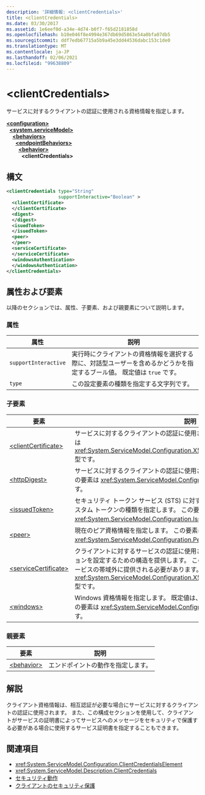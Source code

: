 ```yaml
---
description: '詳細情報: <clientCredentials>'
title: <clientCredentials>
ms.date: 03/30/2017
ms.assetid: 1e6eef0d-a34e-4d74-b0f7-f65d2181858d
ms.openlocfilehash: b10e046f8e4994e367db69d5863e54a0bfa07db5
ms.sourcegitcommit: ddf7edb67715a5b9a45e3dd44536dabc153c1de0
ms.translationtype: MT
ms.contentlocale: ja-JP
ms.lasthandoff: 02/06/2021
ms.locfileid: "99638809"
---
```

# \<clientCredentials>

サービスに対するクライアントの認証に使用される資格情報を指定します。  
  
[**\<configuration>**](../configuration-element.md)\
&nbsp;&nbsp;[**\<system.serviceModel>**](system-servicemodel.md)\
&nbsp;&nbsp;&nbsp;&nbsp;[**\<behaviors>**](behaviors.md)\
&nbsp;&nbsp;&nbsp;&nbsp;&nbsp;&nbsp;[**\<endpointBehaviors>**](endpointbehaviors.md)\
&nbsp;&nbsp;&nbsp;&nbsp;&nbsp;&nbsp;&nbsp;&nbsp;[**\<behavior>**](behavior-of-endpointbehaviors.md)\
&nbsp;&nbsp;&nbsp;&nbsp;&nbsp;&nbsp;&nbsp;&nbsp;&nbsp;&nbsp;**\<clientCredentials>**  
  
## <a name="syntax"></a>構文  
  
```xml  
<clientCredentials type="String"
                   supportInteractive="Boolean" >
  <clientCertificate>
  </clientCertificate>
  <digest>
  </digest>
  <isuedToken>
  </isuedToken>
  <peer>
  </peer>
  <serviceCertificate>
  </serviceCertificate>
  <windowsAuthentication>
  </windowsAuthentication>
</clientCredentials>
```  
  
## <a name="attributes-and-elements"></a>属性および要素  

 以降のセクションでは、属性、子要素、および親要素について説明します。  
  
### <a name="attributes"></a>属性  
  
|属性|説明|  
|---------------|-----------------|  
|`supportInteractive`|実行時にクライアントの資格情報を選択する際に、対話型ユーザーを含めるかどうかを指定するブール値。 既定値は `true` です。|  
|`type`|この設定要素の種類を指定する文字列です。|  
  
### <a name="child-elements"></a>子要素  
  
|要素|説明|  
|-------------|-----------------|  
|[\<clientCertificate>](clientcertificate-of-clientcredentials-element.md)|サービスに対するクライアントの認証に使用される証明書を指定します。 この要素は <xref:System.ServiceModel.Configuration.X509InitiatorCertificateClientElement> 型です。|  
|[\<httpDigest>](httpdigest-element.md)|サービスに対するクライアントの認証に使用されるダイジェストを指定します。 この要素は <xref:System.ServiceModel.Configuration.HttpDigestClientElement> 型です。|  
|[\<issuedToken>](issuedtoken.md)|セキュリティ トークン サービス (STS) に対するクライアントの認証に使用されるカスタム トークンの種類を指定します。 この要素は <xref:System.ServiceModel.Configuration.IssuedTokenClientElement> 型です。|  
|[\<peer>](peer-of-clientcredentials-element.md)|現在のピア資格情報を指定します。 この要素は <xref:System.ServiceModel.Configuration.PeerCredentialElement> 型です。|  
|[\<serviceCertificate>](servicecertificate-of-clientcredentials-element.md)|クライアントに対するサービスの認証に使用される証明書を指定し、証明書オプションを設定するための構造を提供します。 この証明書は、クライアントに対するサービスの帯域外に提供される必要があります。 この要素は <xref:System.ServiceModel.Configuration.X509RecipientCertificateClientElement> 型です。|  
|[\<windows>](windows-of-clientcredentials-element.md)|Windows 資格情報を指定します。 既定値は、現在のスレッドの資格情報です。 この要素は <xref:System.ServiceModel.Configuration.WindowsClientElement> 型です。|  
  
### <a name="parent-elements"></a>親要素  
  
|要素|説明|  
|-------------|-----------------|  
|[\<behavior>](behavior-of-endpointbehaviors.md)|エンドポイントの動作を指定します。|  
  
## <a name="remarks"></a>解説  

 クライアント資格情報は、相互認証が必要な場合にサービスに対するクライアントの認証に使用されます。 また、この構成セクションを使用して、クライアントがサービスの証明書によってサービスへのメッセージをセキュリティで保護する必要がある場合に使用するサービス証明書を指定することもできます。  
  
## <a name="see-also"></a>関連項目

- <xref:System.ServiceModel.Configuration.ClientCredentialsElement>
- <xref:System.ServiceModel.Description.ClientCredentials>
- [セキュリティ動作](../../../wcf/feature-details/security-behaviors-in-wcf.md)
- [クライアントのセキュリティ保護](../../../wcf/securing-clients.md)
